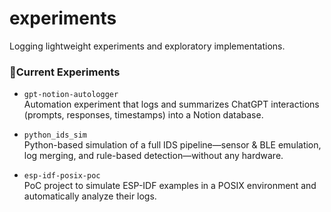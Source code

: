 # experiments
Logging lightweight experiments and exploratory implementations.


### 📁Current Experiments
- `gpt-notion-autologger`  
  Automation experiment that logs and summarizes ChatGPT interactions (prompts, responses, timestamps) into a Notion database.

- `python_ids_sim`  
  Python-based simulation of a full IDS pipeline—sensor & BLE emulation, log merging, and rule-based detection—without any hardware.

- `esp-idf-posix-poc`  
  PoC project to simulate ESP-IDF examples in a POSIX environment and automatically analyze their logs.  
